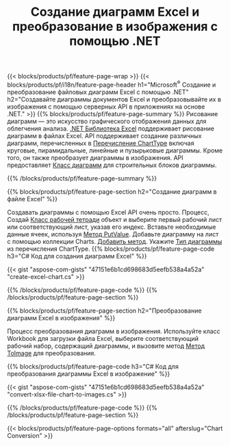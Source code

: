 ﻿---
title: Создание диаграмм Excel и преобразование в изображения с помощью .NET
url: /ru/net/chart/
description: Исходный код C# для рисования и преобразования диаграммы или диаграммы в Microsoft Excel с использованием библиотеки .NET. 
---
{{< blocks/products/pf/feature-page-wrap >}}
{{< blocks/products/pf/i18n/feature-page-header h1="Microsoft<sup>&reg;</sup> Создание и преобразование файловых диаграмм Excel с помощью .NET" h2="Создавайте диаграммы документов Excel и преобразовывайте их в изображения с помощью серверных API в приложениях на основе .NET." >}}
{{% blocks/products/pf/feature-page-summary %}}
Рисование диаграмм — это искусство графического отображения данных для облегчения анализа. [.NET Библиотека Excel](/cells/net/) поддерживает рисование диаграмм в файлах Excel. API поддерживает создание различных диаграмм, перечисленных в [Перечисление ChartType](https://reference.aspose.com/cells/net/aspose.cells.charts/charttype) включая круговые, пирамидальные, линейные и пузырьковые диаграммы. Кроме того, он также преобразует диаграммы в изображения. API предоставляет [Класс диаграмм](https://reference.aspose.com/cells/net/aspose.cells.charts) для строительных блоков диаграммы.

{{% /blocks/products/pf/feature-page-summary %}}

{{% blocks/products/pf/feature-page-section h2="Создание диаграмм в файле Excel" %}}

Создавать диаграммы с помощью Excel API очень просто. Процесс, Создай [Класс рабочей тетради](https://reference.aspose.com/cells/net/aspose.cells/workbook) объект и выберите первый рабочий лист или соответствующий лист, указав его индекс. Вставьте необходимые данные ячеек, используя [Метод PutValue](https://reference.aspose.com/cells/net/aspose.cells/cell/methods/putvalue/index). Добавьте диаграмму на лист с помощью коллекции Charts. [Добавить метод](https://reference.aspose.com/cells/net/aspose.cells.charts/chartcollection/methods/add). Укажите [Тип диаграммы](https://reference.aspose.com/cells/net/aspose.cells.charts/charttype) из перечисления ChartType.
{{% blocks/products/pf/feature-page-code h3="C# Код для создания диаграмм Excel" %}}

{{< gist "aspose-com-gists" "47151e6b1cd698683d5eefb538a4a52a" "create-excel-chart.cs" >}}

{{% /blocks/products/pf/feature-page-code %}}
{{% /blocks/products/pf/feature-page-section %}}


{{% blocks/products/pf/feature-page-section h2="Преобразование диаграмм Excel в изображения" %}}

Процесс преобразования диаграмм в изображения. Используйте класс Workbook для загрузки файла Excel, выберите соответствующий рабочий набор, содержащий диаграммы, и вызовите метод [Метод ToImage](https://reference.aspose.com/cells/net/aspose.cells.charts.chart/toimage/methods/7) для преобразования.

{{% blocks/products/pf/feature-page-code h3="C# Код для преобразования диаграммы Excel в изображение" %}}

{{< gist "aspose-com-gists" "47151e6b1cd698683d5eefb538a4a52a" "convert-xlsx-file-chart-to-images.cs" >}}

{{% /blocks/products/pf/feature-page-code %}}
{{% /blocks/products/pf/feature-page-section %}}

{{< blocks/products/pf/feature-page-options formats="all" afterslug="Chart Conversion" >}}